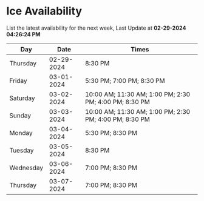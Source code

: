 # Ice Availability

List the latest availability for the next week, Last Update at **02-29-2024 04:26:24 PM**

| Day         | Date        | Times       |
| ----------- | ----------- | ----------- |
|Thursday|02-29-2024|8:30 PM|
|Friday|03-01-2024|5:30 PM; 7:00 PM; 8:30 PM|
|Saturday|03-02-2024|10:00 AM; 11:30 AM; 1:00 PM; 2:30 PM; 4:00 PM; 8:30 PM|
|Sunday|03-03-2024|10:00 AM; 11:30 AM; 1:00 PM; 2:30 PM; 4:00 PM; 8:30 PM|
|Monday|03-04-2024|5:30 PM; 8:30 PM|
|Tuesday|03-05-2024|8:30 PM|
|Wednesday|03-06-2024|7:00 PM; 8:30 PM|
|Thursday|03-07-2024|7:00 PM; 8:30 PM|
